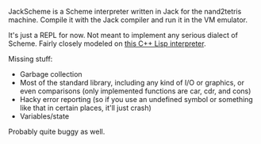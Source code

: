 JackScheme is a Scheme interpreter written in Jack for the nand2tetris machine. Compile it with the Jack compiler and run it in the VM emulator.

It's just a REPL for now. Not meant to implement any serious dialect of Scheme. Fairly closely modeled on [this C++ Lisp interpreter](http://howtowriteaprogram.blogspot.com/2010/11/lisp-interpreter-in-90-lines-of-c.html).

Missing stuff:
- Garbage collection
- Most of the standard library, including any kind of I/O or graphics, or even comparisons (only implemented functions are car, cdr, and cons)
- Hacky error reporting (so if you use an undefined symbol or something like that in certain places, it'll just crash)
- Variables/state

Probably quite buggy as well.
